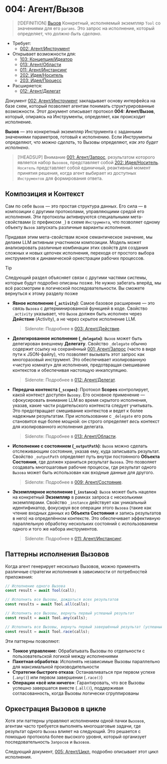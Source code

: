 # 004: Агент/Вызов

> [!DEFINITION] [Вызов](./000_glossary.md)
> Конкретный, исполняемый экземпляр `Tool` со значениями для его `params`. Это запрос на исполнение, который определяет, что *должно быть сделано*.

- Требует:
  - [002: Агент/Инструмент](./002_agent_tool.md)
- Открывает возможности для:
  - [103: Концепция/Идеатор](./103_concept_ideator.md)
  - [013: Агент/Области](./013_agent_scopes.md)
  - [011: Агент/Инстансинг](./011_agent_instancing.md)
  - [202: Идея/Носитель](./202_idea_vessel.md)
  - [203: Идея/Процесс](./203_idea_process.md)
- Расширяется:
  - [012: Агент/Делегат](./012_agent_delegate.md)

Документ [002: Агент/Инструмент](./002_agent_tool.md) закладывает основу интерфейса на базе схем, который позволяет агентам понимать структурированные возможности. Этот документ описывает протокол **004: Агент/Вызов**, который, опираясь на Инструменты, определяет, как происходит исполнение.

**Вызов** — это конкретный экземпляр Инструмента с заданными значениями параметров, готовый к исполнению. Если Инструменты определяют, _что можно сделать_, то Вызовы определяют, _как это будет исполнено_.

> [!HEADSUP] Внимание
> [001: Агент/Запрос](./001_agent_request.md), результатом которого является набор `Вызовов`, представляет собой [202: Идея/Носитель](./202_idea_vessel.md). `Носитель` представляет собой единичный, реактивный момент принятия решения, когда агент выбирает из доступных `Инструментов` для формирования ответа.

## Композиция и Контекст

Сам по себе `Вызов` — это простая структура данных. Его сила — в композиции с другими протоколами, управляющими средой его исполнения. Эти протоколы активируются специальными мета-свойствами (с префиксом `_`) в схеме `Инструмента`, что позволяет одному объекту `Вызов` запускать различные варианты исполнения.

Придавая этим мета-свойствам ясное семантическое значение, мы делаем LLM активным участником композиции. Модель может анализировать различные комбинации этих свойств для создания сложных и новых цепочек исполнения, переходя от простого выбора инструментов к динамической оркестрации рабочих процессов.

> [!TIP]
> Следующий раздел объясняет связи с другими частями системы, которые будут подробно описаны позже. Не нужно забегать вперёд, мы всё рассмотрим в логической последовательности. Вы сможете вернуться к этому разделу позже

- **Явное исполнение (`_activity`)**: Самое базовое расширение — это связь `Вызова` с детерминированной функцией в коде. Свойство `_activity` указывает, что `Вызов` должен быть исполнен через **Действие** (Activity), а не через скрытое исполнение LLM.

  > Sidenote: Подробнее в [003: Агент/Действие](./003_agent_activity.md).

- **Делегированное исполнение (`_delegate`)**: `Вызов` может быть делегирован внешнему **Делегату**. Свойство `_delegate` обычно содержит ссылку на сохранённый [001: Агент/Запрос](./001_agent_request.md) (часто в виде пути к JSON-файлу), что позволяет вызывать этот запрос как многоразовый инструмент. Это обеспечивает изолированную «чистую комнату» для исполнения, предотвращая смешивание контекстов и обеспечивая настоящую инкапсуляцию.

  > Sidenote: Подробнее в [012: Агент/Делегат](./012_agent_delegate.md).

- **Передача контекста (`_scopes`)**: Протокол **Scopes** контролирует, какой контекст доступен `Вызову`. Его основное применение — сфокусировать внимание LLM во время скрытого исполнения, указав, какие части родительского контекста следует учитывать. Это предотвращает смешивание контекстов и ведет к более надежным результатам. При использовании с `_delegate` его роль становится еще более мощной: он строго определяет _весь_ контекст для изолированного исполнения делегата.

  > Sidenote: Подробнее в [013: Агент/Области](./013_agent_scopes.md).

- **Исполнение с состоянием (`_outputPath`)**: `Вызов` можно сделать отслеживающим состояние, указав ему, куда записывать результат. Свойство `_outputPath` определяет путь внутри постоянного **Объекта Состояния**, где должен храниться результат `Вызова`. Это позволяет создавать многошаговые рабочие процессы, где результат одного `Вызова` может быть использован как входные данные для другого.

  > Sidenote: Подробнее в [009: Агент/Состояние](./009_agent_state.md).

- **Экземплярное исполнение (`_instance`)**: `Вызов` может быть нацелен на конкретный **Экземпляр** в рамках запроса с несколькими экземплярами. Свойство `_instance` действует как уникальный идентификатор, фокусируя все операции этого `Вызова` (такие как чтение входных данных из **Объекта Состояния** и запись результатов в него) на определённом контексте. Это обеспечивает эффективную параллельную обработку нескольких состояний с использованием одного и того же набора инструментов.
  > Sidenote: Подробнее в [011: Агент/Инстансинг](./011_agent_instancing.md).

## Паттерны исполнения Вызовов

Когда агент генерирует несколько Вызовов, можно применять различные стратегии исполнения в зависимости от потребностей приложения:

```typescript
// Исполнение одного Вызова
const result = await Tool(call);

// Исполнить все Вызовы, дождаться всех результатов
const results = await Tool.all(calls);

// Исполнить все Вызовы, вернуть первый успешный результат
const result = await Tool.any(calls);

// Исполнить все Вызовы, вернуть первый завершённый результат (успешный или нет)
const result = await Tool.race(calls);
```

Эти паттерны позволяют:

- **Тонкое управление**: Обрабатывать Вызовы по отдельности с пользовательской логикой между исполнениями
- **Пакетная обработка**: Исполнять независимые Вызовы параллельно для максимальной производительности
- **Стратегии быстрого отказа**: Останавливаться при первом успехе (`.any()`) или первом завершении (`.race()`)
- **Операции «всё или ничего»**: Гарантировать, что все Вызовы успешно завершатся вместе (`.all()`), поддерживая согласованность, когда Вызовы логически сгруппированы

## Оркестрация Вызовов в цикле

Хотя эти паттерны управляют исполнением одной пачки `Вызовов`, агентам часто требуется выполнять многошаговые задачи, где результат одного `Вызова` влияет на следующий. Это решается с помощью протокола более высокого уровня, который организует последовательность `Запросов` и `Вызовов`.

Следующий документ, [005: Агент/Цикл](./005_agent_loop.md), подробно описывает этот цикл исполнения.